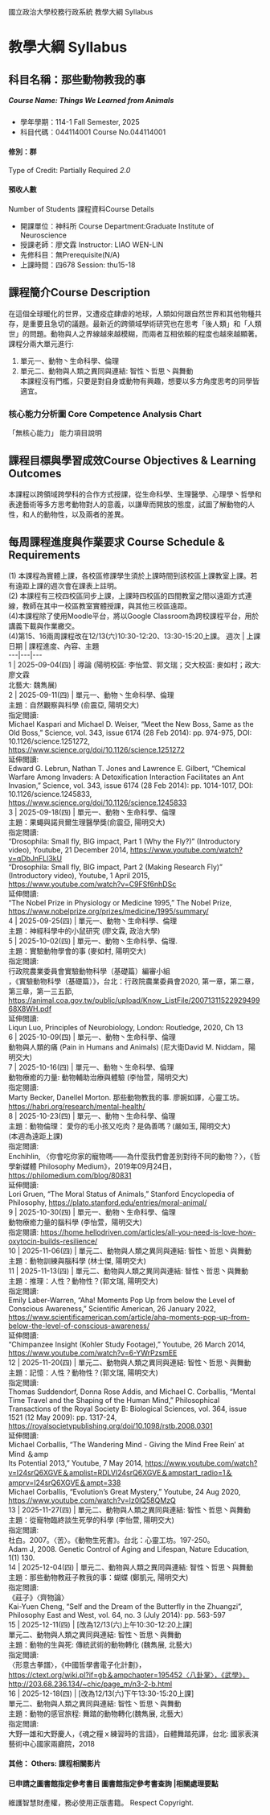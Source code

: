 國立政治大學校務行政系統 教學大綱 Syllabus
# 教學大綱 Syllabus
##  科目名稱：那些動物教我的事
#####  Course Name: Things We Learned from Animals
  * 學年學期：114-1 Fall Semester, 2025 
  * 科目代碼：044114001 Course No.044114001
#### 修別：群
Type of Credit: Partially Required 
_2.0_
#### 預收人數
Number of Students
課程資料Course Details
  * 開課單位：神科所 Course Department:Graduate Institute of Neuroscience 
  * 授課老師：廖文霖 Instructor: LIAO WEN-LIN 
  * 先修科目：無Prerequisite(N/A)
  * 上課時間：四678 Session: thu15-18
##  課程簡介Course Description
在這個全球暖化的世界，又遭疫症肆虐的地球，人類如何跟自然世界和其他物種共存，是重要且急切的議題。最新近的跨領域學術研究也在思考「後人類」和「人類世」的問題。動物與人之界線越來越模糊，而兩者互相依賴的程度也越來越顯著。課程分兩大單元進行:  
1. 單元一、動物丶生命科學、倫理  
2. 單元二、動物與人類之異同與連結: 智性丶哲思丶與舞動  
本課程沒有門檻，只要是對自身或動物有興趣，想要以多方角度思考的同學皆適宜。  
###  核心能力分析圖 Core Competence Analysis Chart
「無核心能力」 
能力項目說明
##  課程目標與學習成效Course Objectives & Learning Outcomes 
本課程以跨領域跨學科的合作方式授課，從生命科學、生理醫學、心理學丶哲學和表達藝術等多方思考動物對人的意義，以謙卑而開放的態度，試圖了解動物的人性，和人的動物性，以及兩者的差異。
##  每周課程進度與作業要求 Course Schedule & Requirements
(1) 本課程為實體上課，各校區修課學生須於上課時間到該校區上課教室上課。若有遠距上課的週次會在課表上註明。  
(2) 本課程有三校四校區同步上課，上課時四校區的四間教室之間以遠距方式連線，教師在其中一校區教室實體授課，與其他三校區遠距。  
(4)本課程除了使用Moodle平台，將以Google Classroom為跨校課程平台，用於講義下載與作業繳交。  
(4)第15、16兩周課程改在12/13(六)10:30-12:20、13:30-15:20上課。
週次 |  上課日期 |  課程進度、內容、主題  
---|---|---  
1 |  2025-09-04(四) |  導論 (陽明校區: 李怡萱、郭文瑞；交大校區: 麥如村；政大: 廖文霖  
北藝大: 魏雋展)  
2 |  2025-09-11(四) |  單元一、動物丶生命科學、倫理  
主題：自然觀察與科學 (俞震亞, 陽明交大)  
指定閲讀:  
Michael Kaspari and Michael D. Weiser, “Meet the New Boss, Same as the Old Boss,” Science, vol. 343, issue 6174 (28 Feb 2014): pp. 974-975, DOI: 10.1126/science.1251272, https://www.science.org/doi/10.1126/science.1251272  
延伸閲讀:  
Edward G. Lebrun, Nathan T. Jones and Lawrence E. Gilbert, “Chemical Warfare Among Invaders: A Detoxification Interaction Facilitates an Ant Invasion,” Science, vol. 343, issue 6174 (28 Feb 2014): pp. 1014-1017, DOI: 10.1126/science.1245833, https://www.science.org/doi/10.1126/science.1245833  
3 |  2025-09-18(四) |  單元一、動物丶生命科學、倫理  
主題：果蠅與諾貝爾生理醫學獎(俞震亞, 陽明交大)  
指定閲讀:  
“Drosophila: Small fly, BIG impact, Part 1 (Why the Fly?)” (Introductory video), Youtube, 21 December 2014, https://www.youtube.com/watch?v=qDbJnFLl3kU  
“Drosophila: Small fly, BIG impact, Part 2 (Making Research Fly)” (Introductory video), Youtube, 1 April 2015, https://www.youtube.com/watch?v=C9FSf6nhDSc  
延伸閲讀:  
“The Nobel Prize in Physiology or Medicine 1995,” The Nobel Prize, https://www.nobelprize.org/prizes/medicine/1995/summary/  
4 |  2025-09-25(四) |  單元一、動物丶生命科學、倫理  
主題：神經科學中的小鼠研究 (廖文霖, 政治大學)  
5 |  2025-10-02(四) |  單元一、動物丶生命科學、倫理.  
主題：實驗動物學會的事 (麥如村, 陽明交大)  
指定閲讀:  
行政院農業委員會實驗動物科學（基礎篇）編審小組  
，《實驗動物科學（基礎篇）》，台北：行政院農業委員會2020, 第一章，第二章，第三章，第一三五節, https://animal.coa.gov.tw/public/upload/Know_ListFile/2007131152292949968X8WH.pdf  
延伸閲讀:  
Liqun Luo, Principles of Neurobiology, London: Routledge, 2020, Ch 13  
6 |  2025-10-09(四) |  單元一、動物丶生命科學、倫理  
動物與人類的痛 (Pain in Humans and Animals) (尼大衛David M. Niddam，陽明交大)  
7 |  2025-10-16(四) |  單元一、動物丶生命科學、倫理  
動物療癒的力量: 動物輔助治療與體驗 (李怡萱，陽明交大)  
指定閱讀:  
Marty Becker, Danellel Morton. 那些動物教我的事. 廖婉如譯，心靈工坊。  
https://habri.org/research/mental-health/  
8 |  2025-10-23(四) |  單元一、動物丶生命科學、倫理  
主題：動物倫理： 愛你的毛小孩又吃肉？是偽善嗎？(嚴如玉, 陽明交大)  
(本週為遠距上課)  
指定閲讀:  
Enchihlin, 〈你會吃你家的寵物嗎——為什麼我們會差別對待不同的動物？〉，《哲學新媒體 Philosophy Medium》，2019年09月24日，https://philomedium.com/blog/80831  
延伸閲讀:  
Lori Gruen, “The Moral Status of Animals,” Stanford Encyclopedia of Philosophy, https://plato.stanford.edu/entries/moral-animal/  
9 |  2025-10-30(四) |  單元一、動物丶生命科學、倫理  
動物療癒力量的腦科學 (李怡萱，陽明交大)  
指定閱讀: https://home.hellodriven.com/articles/all-you-need-is-love-how-oxytocin-builds-resilience/  
10 |  2025-11-06(四) |  單元二、動物與人類之異同與連結: 智性丶哲思丶與舞動  
主題：動物訓練與腦科學 (林士傑, 陽明交大)  
11 |  2025-11-13(四) |  單元二、動物與人類之異同與連結: 智性丶哲思丶與舞動  
主題：推理：人性？動物性？(郭文瑞, 陽明交大)  
指定閲讀:  
Emily Laber-Warren, “Aha! Moments Pop Up from below the Level of Conscious Awareness,” Scientific American, 26 January 2022, https://www.scientificamerican.com/article/aha-moments-pop-up-from-below-the-level-of-conscious-awareness/  
延伸閲讀:  
“Chimpanzee Insight (Kohler Study Footage),” Youtube, 26 March 2014, https://www.youtube.com/watch?v=6-YWrPzsmEE  
12 |  2025-11-20(四) |  單元二、動物與人類之異同與連結: 智性丶哲思丶與舞動  
主題：記憶：人性？動物性？(郭文瑞, 陽明交大)  
指定閲讀:  
Thomas Suddendorf, Donna Rose Addis, and Michael C. Corballis, “Mental Time Travel and the Shaping of the Human Mind,” Philosophical Transactions of the Royal Society B: Biological Sciences, vol. 364, issue 1521 (12 May 2009): pp. 1317-24, https://royalsocietypublishing.org/doi/10.1098/rstb.2008.0301  
延伸閲讀:  
Michael Corballis, “The Wandering Mind - Giving the Mind Free Rein’ at Mind ＆amp  
Its Potential 2013,” Youtube, 7 May 2014, https://www.youtube.com/watch?v=I24srQ6XGVE＆amplist=RDLVI24srQ6XGVE＆ampstart_radio=1＆amprv=I24srQ6XGVE＆ampt=338  
Michael Corballis, “Evolution’s Great Mystery,” Youtube, 24 Aug 2020, https://www.youtube.com/watch?v=lz0lQ58QMzQ  
13 |  2025-11-27(四) |  單元二、動物與人類之異同與連結: 智性丶哲思丶與舞動  
主題：從寵物臨終談生死學的科學 (李怡萱, 陽明交大)  
指定閲讀:  
杜白。2007。〈苦〉。《動物生死書》。台北：心靈工坊。197-250。  
Adam J, 2008. Genetic Control of Aging and Lifespan, Nature Education, 1(1) 130.  
14 |  2025-12-04(四) |  單元二、動物與人類之異同與連結: 智性丶哲思丶與舞動  
主題：那些動物教莊子教我的事：蝴蝶 (鄭凱元, 陽明交大)  
指定閲讀:  
《莊子》〈齊物論〉  
Kai-Yuen Cheng, “Self and the Dream of the Butterfly in the Zhuangzi”, Philosophy East and West, vol. 64, no. 3 (July 2014): pp. 563-597  
15 |  2025-12-11(四) |  [改為12/13(六)上午10:30-12:20上課]  
單元二、動物與人類之異同與連結: 智性丶哲思丶與舞動  
主題：動物的生與死: 傳統武術的動物轉化 (魏雋展, 北藝大)  
指定閲讀:  
〈形意古拳譜〉，《中國哲學書電子化計劃》，  
https://ctext.org/wiki.pl?if=gb＆ampchapter=195452〈八卦掌〉，《武學》，  
http://203.68.236.134/~chic/page_m/n3-2-b.html  
16 |  2025-12-18(四) |  [改為12/13(六)下午13:30-15:20上課]  
單元二、動物與人類之異同與連結: 智性丶哲思丶與舞動  
主題：動物的感官旅程: 舞踏的動物轉化(魏雋展, 北藝大)  
指定閲讀:  
大野一雄和大野慶人，《魂之糧ｘ練習時的言語》，自體舞踏苑譯，台北: 國家表演藝術中心國家兩廳院，2018  
####  其他： Others: 課程相關影片 
####  已申請之圖書館指定參考書目  圖書館指定參考書查詢 |相關處理要點
維護智慧財產權，務必使用正版書籍。 Respect Copyright.